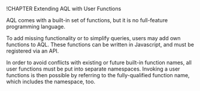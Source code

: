 !CHAPTER Extending AQL with User Functions

AQL comes with a built-in set of functions, but it is no
full-feature programming language.

To add missing functionality or to simplify queries, users
may add own functions to AQL. These functions can be written
in Javascript, and must be registered via an API. 

In order to avoid conflicts with existing or future built-in 
function names, all user functions must be put into separate
namespaces. Invoking a user functions is then possible by referring
to the fully-qualified function name, which includes the namespace,
too. 
